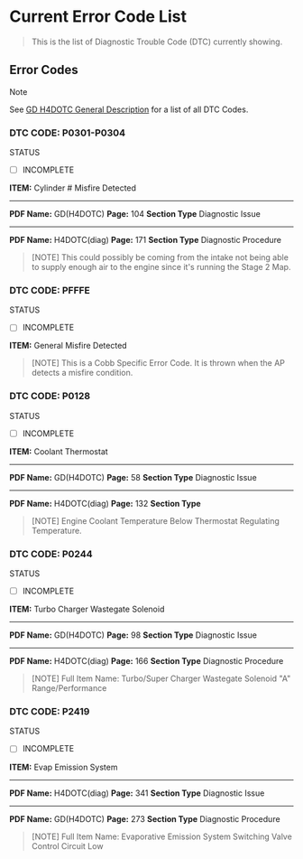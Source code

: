 # Current Error Code List
> This is the list of Diagnostic Trouble Code (DTC) currently showing.

## Error Codes
> [!NOTE]
> See [GD H4DOTC General Description](https://jdmfsm.info/Auto/Japan/Subaru/Impreza/2008/Impresa%20WRX%20STI%20Service%20Manual/H4DOTC%20Engine/GD(H4DOTC)%20General%20Desc.pdf) for a list of all DTC Codes.

### DTC CODE: P0301-P0304
STATUS
- [ ] INCOMPLETE

**ITEM:** Cylinder # Misfire Detected
***
**PDF Name:** GD(H4DOTC)
**Page:** 104
**Section Type** Diagnostic Issue
***
**PDF Name:** H4DOTC(diag)
**Page:** 171
**Section Type** Diagnostic Procedure

> [NOTE]
> This could possibly be coming from the intake not being able to supply enough air to the engine since it's running the Stage 2 Map.

### DTC CODE: PFFFE
STATUS
- [ ] INCOMPLETE

**ITEM:** General Misfire Detected

> [NOTE]
> This is a Cobb Specific Error Code. It is thrown when the AP detects a misfire condition.

### DTC CODE: P0128
STATUS
- [ ] INCOMPLETE

**ITEM:** Coolant Thermostat
***
**PDF Name:** GD(H4DOTC)
**Page:** 58
**Section Type** Diagnostic Issue
***
**PDF Name:** H4DOTC(diag)
**Page:** 132
**Section Type** 

> [NOTE]
> Engine Coolant Temperature Below Thermostat Regulating Temperature.

### DTC CODE: P0244
STATUS
- [ ] INCOMPLETE

**ITEM:** Turbo Charger Wastegate Solenoid
***
**PDF Name:** GD(H4DOTC)
**Page:** 98
**Section Type** Diagnostic Issue
***
**PDF Name:** H4DOTC(diag)
**Page:** 166
**Section Type** Diagnostic Procedure

> [NOTE]
> Full Item Name: Turbo/Super Charger Wastegate Solenoid "A" Range/Performance

### DTC CODE: P2419
STATUS
- [ ] INCOMPLETE

**ITEM:** Evap Emission System
***
**PDF Name:** H4DOTC(diag)
**Page:** 341
**Section Type** Diagnostic Issue
***
**PDF Name:** GD(H4DOTC)
**Page:** 273
**Section Type** Diagnostic Procedure

> [NOTE]
> Full Item Name: Evaporative Emission System Switching Valve Control Circuit Low
